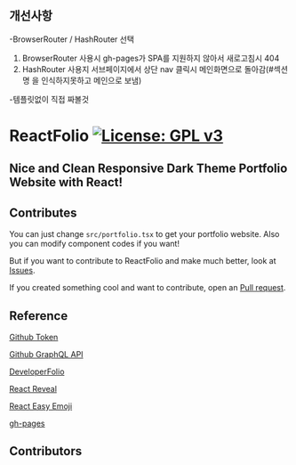 ## 개선사항
-BrowserRouter / HashRouter 선택
1) BrowserRouter 사용시
 gh-pages가 SPA를 지원하지 않아서 새로고침시 404
2) HashRouter 사용지
 서브페이지에서 상단 nav 클릭시 메인화면으로 돌아감(#섹션명 을 인식하지못하고 메인으로 보냄)

-템플릿없이 직접 짜볼것
 

# ReactFolio [![License: GPL v3](https://img.shields.io/badge/License-GPLv3-blue.svg)](https://github.com/Ikalli/ReactFolio/blob/master/LICENSE)
## Nice and Clean Responsive Dark Theme Portfolio Website with React!

## Contributes

You can just change `src/portfolio.tsx` to get your portfolio website. Also you can modify component codes if you want!

But if you want to contribute to ReactFolio and make much better, look at [Issues](https://github.com/Ikalli/ReactFolio/issues).

If you created something cool and want to contribute, open an [Pull request](https://github.com/Ikalli/ReactFolio/pulls).

## Reference
[Github Token](https://docs.github.com/en/github/authenticating-to-github/creating-a-personal-access-token)  

[Github GraphQL API](https://docs.github.com/en/graphql)  

[DeveloperFolio](https://github.com/saadpasta/developerFolio)  

[React Reveal](https://www.react-reveal.com/)  

[React Easy Emoji](https://www.npmjs.com/package/react-easy-emoji)  

[gh-pages](https://www.npmjs.com/package/gh-pages)

## Contributors
